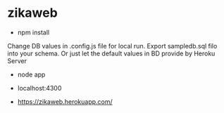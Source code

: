 # zikaweb


- npm install

Change DB values in .config.js file for local run.
Export sampledb.sql filo into your schema.
Or just let the default values in BD provide by Heroku Server

- node app

- localhost:4300
- https://zikaweb.herokuapp.com/
